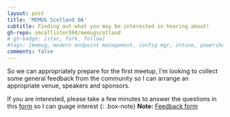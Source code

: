 ```yaml
---
layout: post
title: 'MEMUG Scotland QA'
subtitle: Finding out what you may be interested in hearing about!
gh-repo: smcallister594/memugscotland
# gh-badge: [star, fork, follow]
#tags: [memug, modern endpoint management, config mgr, intune, powershell]
comments: false
---
```


So we can appropriately prepare for the first meetup, I'm looking to collect some general feedback from the community so I can arrange an appropriate venue, speakers and sponsors. 

If you are interested, please take a few minutes to answer the questions in this [form](https://forms.office.com/r/J4pxdBWqiR) so I can guage interest
{: .box-note}
**Note:** [Feedback form](https://forms.office.com/r/J4pxdBWqiR)

<!---
## Session 1

**Speaker Name & information**

[![LinkedIn](https://img.shields.io/badge/linkedin-%230077B5.svg?style=for-the-badge&logo=linkedin&logoColor=white)](https://www.linkedin.com/) [![Twitter](https://img.shields.io/badge/Twitter-%231DA1F2.svg?style=for-the-badge&logo=Twitter&logoColor=white)](https://www.twitter.com) 	[![GitHub](https://img.shields.io/badge/github-%23121011.svg?style=for-the-badge&logo=github&logoColor=white)](https://github.com)

Bacon ipsum dolor amet kielbasa tri-tip cillum beef. Pig kielbasa commodo pancetta venison hamburger biltong. Hamburger swine consequat nostrud ribeye capicola jowl shankle meatloaf ball tip pork chop eu. Chuck ex pancetta hamburger culpa velit buffalo ullamco, flank reprehenderit excepteur. Anim salami ut chislic buffalo. Irure pastrami tenderloin pork chop tempor occaecat esse, velit eu filet mignon ground round doner. Occaecat turkey dolore fugiat aute ad cupidatat landjaeger kielbasa.

--------------------------------------------

 
## Boxes
You can add notification, warning and error boxes like this:

### Notification

{: .box-note}
**Note:** This is a notification box.

### Warning

{: .box-warning}
**Warning:** This is a warning box.

### Error

{: .box-error}
**Error:** This is an error box.
--->